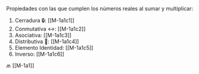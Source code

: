Propiedades con las que cumplen los números reales al sumar y multiplicar:
1. Cerradura 🔒: [[M-1a1c1]]
2. Conmutativa ↔️: [[M-1a1c2]]
3. Asociativa: [[M-1a1c3]]
4. Distributiva 🔄: [[M-1a1c4]]
5. Elemento Identidad: [[M-1a1c5]]
6. Inverso: [[M-1a1c6]] 

🔙 [[M-1a1]]